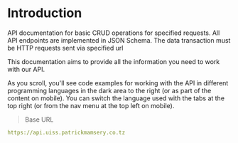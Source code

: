 # Introduction

API documentation for basic CRUD operations for specified requests. All API endpoints are implemented in JSON Schema. The data transaction must be HTTP requests sent via specified url

This documentation aims to provide all the information you need to work with our API.

<aside>As you scroll, you'll see code examples for working with the API in different programming languages in the dark area to the right (or as part of the content on mobile).
You can switch the language used with the tabs at the top right (or from the nav menu at the top left on mobile).</aside>

> Base URL

```yaml
https://api.uiss.patrickmamsery.co.tz
```